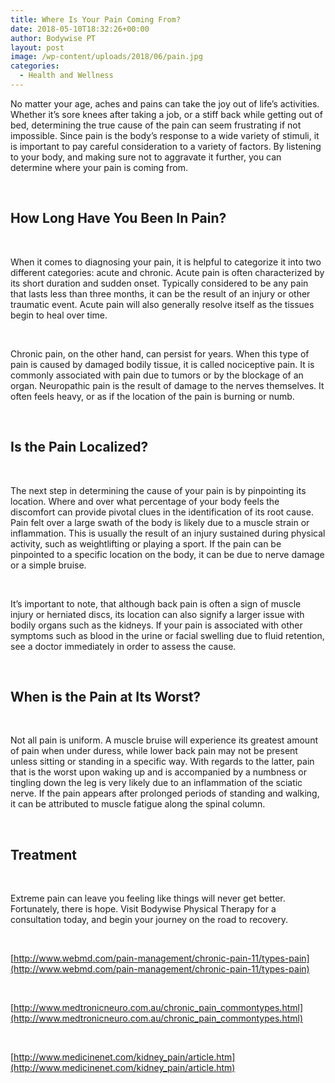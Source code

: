 ```yaml
---
title: Where Is Your Pain Coming From?
date: 2018-05-10T18:32:26+00:00
author: Bodywise PT
layout: post
image: /wp-content/uploads/2018/06/pain.jpg
categories:
  - Health and Wellness
---
```

No matter your age, aches and pains can take the joy out of life’s activities. Whether it’s sore knees after taking a job, or a stiff back while getting out of bed, determining the true cause of the pain can seem frustrating if not impossible. Since pain is the body’s response to a wide variety of stimuli, it is important to pay careful consideration to a variety of factors. By listening to your body, and making sure not to aggravate it further, you can determine where your pain is coming from.

 

## **How Long Have You Been In Pain?**

 

When it comes to diagnosing your pain, it is helpful to categorize it into two different categories: acute and chronic. Acute pain is often characterized by its short duration and sudden onset. Typically considered to be any pain that lasts less than three months, it can be the result of an injury or other traumatic event. Acute pain will also generally resolve itself as the tissues begin to heal over time.

 

Chronic pain, on the other hand, can persist for years. When this type of pain is caused by damaged bodily tissue, it is called nociceptive pain. It is commonly associated with pain due to tumors or by the blockage of an organ. Neuropathic pain is the result of damage to the nerves themselves. It often feels heavy, or as if the location of the pain is burning or numb.

 

## **Is the Pain Localized?**

 

The next step in determining the cause of your pain is by pinpointing its location. Where and over what percentage of your body feels the discomfort can provide pivotal clues in the identification of its root cause. Pain felt over a large swath of the body is likely due to a muscle strain or inflammation. This is usually the result of an injury sustained during physical activity, such as weightlifting or playing a sport. If the pain can be pinpointed to a specific location on the body, it can be due to nerve damage or a simple bruise.

 

It’s important to note, that although back pain is often a sign of muscle injury or herniated discs, its location can also signify a larger issue with bodily organs such as the kidneys. If your pain is associated with other symptoms such as blood in the urine or facial swelling due to fluid retention, see a doctor immediately in order to assess the cause.

 

## **When is the Pain at Its Worst?**

 

Not all pain is uniform. A muscle bruise will experience its greatest amount of pain when under duress, while lower back pain may not be present unless sitting or standing in a specific way. With regards to the latter, pain that is the worst upon waking up and is accompanied by a numbness or tingling down the leg is very likely due to an inflammation of the sciatic nerve. If the pain appears after prolonged periods of standing and walking, it can be attributed to muscle fatigue along the spinal column.

 

## **Treatment**

 

Extreme pain can leave you feeling like things will never get better. Fortunately, there is hope. Visit Bodywise Physical Therapy for a consultation today, and begin your journey on the road to recovery.

&nbsp;

[http://www.webmd.com/pain-management/chronic-pain-11/types-pain](http://www.webmd.com/pain-management/chronic-pain-11/types-pain)

&nbsp;

[http://www.medtronicneuro.com.au/chronic_pain_commontypes.html](http://www.medtronicneuro.com.au/chronic_pain_commontypes.html)

&nbsp;

[http://www.medicinenet.com/kidney_pain/article.htm](http://www.medicinenet.com/kidney_pain/article.htm)

&nbsp;
